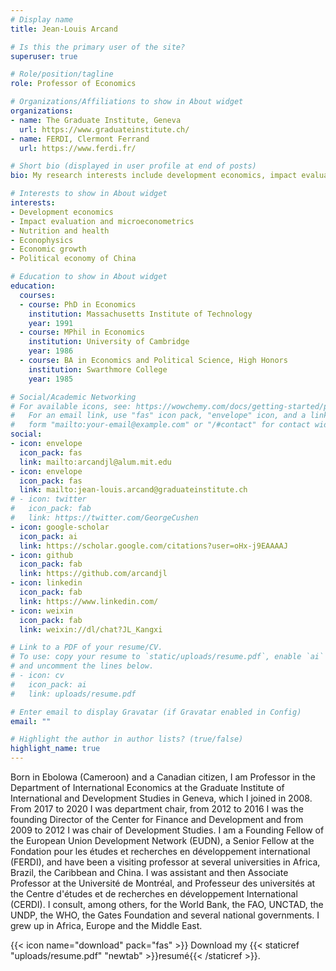 ```yaml
---
# Display name
title: Jean-Louis Arcand

# Is this the primary user of the site?
superuser: true

# Role/position/tagline
role: Professor of Economics

# Organizations/Affiliations to show in About widget
organizations:
- name: The Graduate Institute, Geneva
  url: https://www.graduateinstitute.ch/
- name: FERDI, Clermont Ferrand
  url: https://www.ferdi.fr/

# Short bio (displayed in user profile at end of posts)
bio: My research interests include development economics, impact evaluation and nutrition and health.

# Interests to show in About widget
interests:
- Development economics
- Impact evaluation and microeconometrics
- Nutrition and health
- Econophysics
- Economic growth
- Political economy of China

# Education to show in About widget
education:
  courses:
  - course: PhD in Economics
    institution: Massachusetts Institute of Technology
    year: 1991
  - course: MPhil in Economics
    institution: University of Cambridge
    year: 1986
  - course: BA in Economics and Political Science, High Honors
    institution: Swarthmore College
    year: 1985

# Social/Academic Networking
# For available icons, see: https://wowchemy.com/docs/getting-started/page-builder/#icons
#   For an email link, use "fas" icon pack, "envelope" icon, and a link in the
#   form "mailto:your-email@example.com" or "/#contact" for contact widget.
social:
- icon: envelope
  icon_pack: fas
  link: mailto:arcandjl@alum.mit.edu
- icon: envelope
  icon_pack: fas
  link: mailto:jean-louis.arcand@graduateinstitute.ch
# - icon: twitter
#   icon_pack: fab
#   link: https://twitter.com/GeorgeCushen
- icon: google-scholar
  icon_pack: ai
  link: https://scholar.google.com/citations?user=oHx-j9EAAAAJ
- icon: github
  icon_pack: fab
  link: https://github.com/arcandjl
- icon: linkedin
  icon_pack: fab
  link: https://www.linkedin.com/
- icon: weixin
  icon_pack: fab
  link: weixin://dl/chat?JL_Kangxi

# Link to a PDF of your resume/CV.
# To use: copy your resume to `static/uploads/resume.pdf`, enable `ai` icons in `params.toml`, 
# and uncomment the lines below.
# - icon: cv
#   icon_pack: ai
#   link: uploads/resume.pdf

# Enter email to display Gravatar (if Gravatar enabled in Config)
email: ""

# Highlight the author in author lists? (true/false)
highlight_name: true
---
```


Born in Ebolowa (Cameroon) and a Canadian citizen, I am Professor in the Department of International Economics at the Graduate Institute of International and Development Studies in Geneva, which I joined in 2008. From 2017 to 2020 I was department chair, from 2012 to 2016 I was the founding Director of the Center for Finance and Development and from 2009 to 2012 I was chair of Development Studies.  I am a Founding Fellow of the European Union Development Network (EUDN), a Senior Fellow at the Fondation pour les études et recherches en développement international (FERDI), and have been a visiting professor at several universities in Africa, Brazil, the Caribbean and China. I was assistant and then Associate Professor at the Université de Montréal, and Professeur des universités at the Centre d'études et de recherches en développement International (CERDI). I consult, among others, for the World Bank, the FAO, UNCTAD, the UNDP, the WHO, the Gates Foundation and several national governments. I grew up in Africa, Europe and the Middle East.

{{< icon name="download" pack="fas" >}} Download my {{< staticref "uploads/resume.pdf" "newtab" >}}resumé{{< /staticref >}}.
